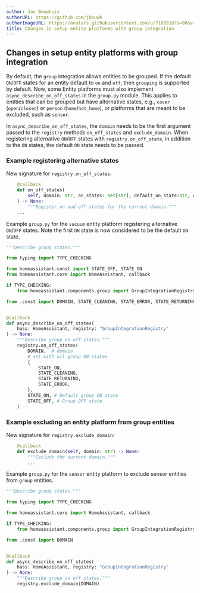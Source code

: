 ```yaml
---
author: Jan Bouwhuis
authorURL: https://github.com/jbouwh
authorImageURL: https://avatars.githubusercontent.com/u/7188918?s=96&v=4
title: Changes in setup entity platforms with group integration
---
```


## Changes in setup entity platforms with group integration

By default, the `group` integration allows entities to be grouped. If the default `ON`/`OFF` states for an entity default to `on` and `off`, then `grouping` is supported by default. Now, some Entity platforms must also implement `async_describe_on_off_states` in the `group.py` module. This applies to entities that can be grouped but have alternative states, e.g., `cover` (`open`/`closed`) or `person` (`home`/`not_home`), or platforms that are meant to be excluded, such as `sensor`.

In `async_describe_on_off_states`, the `domain` needs to be the first argument passed to the `registry` methods `on_off_states` and `exclude_domain`. When registering alternative `ON`/`OFF` states with `registry.on_off_state`, in addition to the `ON` states, the default `ON` state needs to be passed.

### Example registering alternative states

New signature for `registry.on_off_states`:

```python
    @callback
    def on_off_states(
        self, domain: str, on_states: set[str], default_on_state:str, off_state: str
    ) -> None:
        """Register on and off states for the current domain."""
    ...
```

Example `group.py` for the `vacuum` entity platform registering alternative `ON`/`OFF` states. Note the first `ON` state is now considered to be the default `ON` state.

```python
"""Describe group states."""

from typing import TYPE_CHECKING

from homeassistant.const import STATE_OFF, STATE_ON
from homeassistant.core import HomeAssistant, callback

if TYPE_CHECKING:
    from homeassistant.components.group import GroupIntegrationRegistry

from .const import DOMAIN, STATE_CLEANING, STATE_ERROR, STATE_RETURNING


@callback
def async_describe_on_off_states(
    hass: HomeAssistant, registry: "GroupIntegrationRegistry"
) -> None:
    """Describe group on off states."""
    registry.on_off_states(
        DOMAIN,  # domain
        # set with all group ON states
        {
            STATE_ON,
            STATE_CLEANING,
            STATE_RETURNING,
            STATE_ERROR,
        },
        STATE_ON, # Default group ON state 
        STATE_OFF, # Group OFF state
    )
```

### Example excluding an entity platform from group entities

New signature for `registry.exclude_domain`:

```python
    @callback
    def exclude_domain(self, domain: str) -> None:
        """Exclude the current domain."""
        ...
```

Example `group.py` for the `sensor` entity platform to exclude sensor entities from `group` entities.

```python
"""Describe group states."""

from typing import TYPE_CHECKING

from homeassistant.core import HomeAssistant, callback

if TYPE_CHECKING:
    from homeassistant.components.group import GroupIntegrationRegistry

from .const import DOMAIN


@callback
def async_describe_on_off_states(
    hass: HomeAssistant, registry: "GroupIntegrationRegistry"
) -> None:
    """Describe group on off states."""
    registry.exclude_domain(DOMAIN)
```
